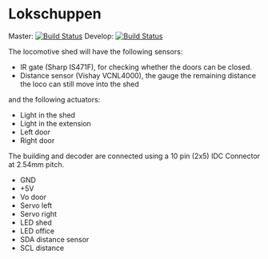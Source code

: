 Lokschuppen
===========
Master: [![Build Status](https://travis-ci.org/dirkjankrijnders/Lokschuppen.svg?branch=master)](https://travis-ci.org/dirkjankrijnders/Lokschuppen) Develop: [![Build Status](https://travis-ci.org/dirkjankrijnders/Lokschuppen.svg?branch=develop)](https://travis-ci.org/dirkjankrijnders/Lokschuppen)

The locomotive shed will have the following sensors:

- IR gate (Sharp IS471F), for checking whether the doors can be closed.
- Distance sensor (Vishay VCNL4000), the gauge the remaining distance the loco can still move into the shed

and the following actuators:

- Light in the shed
- Light in the extension
- Left door
- Right door

The building and decoder are connected using a 10 pin (2x5) IDC Connector at 2.54mm pitch.

- GND
- +5V
- Vo door
- Servo left
- Servo right
- LED shed
- LED office
- SDA distance sensor
- SCL distance
